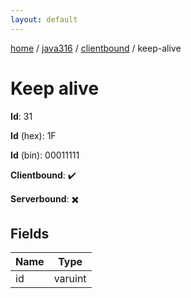```yaml
---
layout: default
---
```


[home](/)  /  [java316](/protocol/java316)  /  [clientbound](/protocol/java316/clientbound)  /  keep-alive

# Keep alive

**Id**: 31

**Id** (hex): 1F

**Id** (bin): 00011111

**Clientbound**: ✔️

**Serverbound**: ✖️

## Fields

Name | Type
---|---
id | varuint

